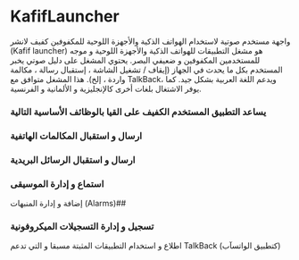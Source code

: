 # KafifLauncher
واجهة مستخدم صوتية لاستخدام الهواتف الذكية والأجهزة اللوحية للمكفوفين
كفيف لانشر (Kafif launcher) هو مشغل التطبيقات للهواتف الذكية والأجهزة اللوحية و موجه للمستخدمين المكفوفين و ضعيفي البصر. يحتوي المشغل على دليل صوتي يخبر المستخدم بكل ما يحدث في الجهاز (إيقاف / تشغيل الشاشة ، إستقبال رسالة ، مكالمة واردة ، إلخ). هذا المشغل متوافق مع TalkBack، ويدعم اللغة العربية بشكل جيد.
كما يوفر الاشتغال بلغات أخرى كالإنجليزية و الألمانية و الفرنسية.
### يساعد التطبيق المستخدم الكفيف على القيا  بالوظائف الأساسية التالية
### ارسال و استقبال المكالمات الهاتفية
### ارسال و استقبال الرسائل البريدية
### استماع و إدارة الموسيقى
إضافة و إدارة المنبهات (Alarms)##
### تسجيل و إدارة التسجيلات الميكروفونية
اطلاع و استخدام التطبيقات المثبتة مسبقا و التي تدعم TalkBack (كتطبيق الواتسآب)

